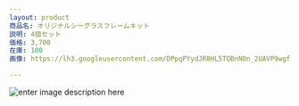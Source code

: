 ```yaml
---
layout: product
商品名: オリジナルシーグラスフレームキット
説明: 4個セット
価格: 3,700
在庫: 100
画像: https://lh3.googleusercontent.com/DPpqPYydJR8HL5TOBnNOn_2UAVP9wgf86MlV5Ct4fXe1yifLrw1Qoe9vMccKzATZoUwhvUBkPeoc

---
```

![enter image description here](https://lh3.googleusercontent.com/DPpqPYydJR8HL5TOBnNOn_2UAVP9wgf86MlV5Ct4fXe1yifLrw1Qoe9vMccKzATZoUwhvUBkPeoc)



<!--stackedit_data:
eyJoaXN0b3J5IjpbNTcwNzIwNDc1LC0xMDE2NzY0NDE3LDE1Mj
MzMjc2NTEsLTcyMzA0NTQ1MSwtMTU2Mjc4NzU2N119
-->